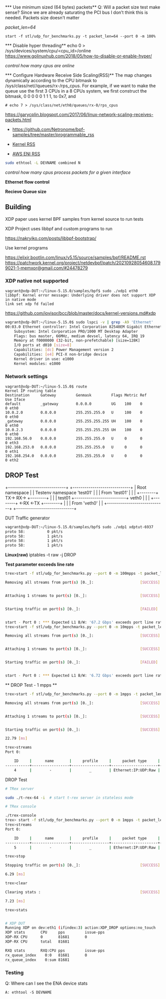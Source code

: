 
*** Use minimum sized (64 bytes) packets**
Q: Will a packet size test make sense?
Since we are already saturating the PCI bus I don’t think this is needed.
Packets size doesn't matter

*packet_len=64*
```
start -f stl/udp_for_benchmarks.py -t packet_len=64 --port 0 -m 100%
```

*** Disable hyper threading**
echo 0 > /sys/devices/system/cpu/<cpu_id>/online
https://www.golinuxhub.com/2018/05/how-to-disable-or-enable-hyper/

*control how many cpus are online*

*** Configure Hardware Receive Side Scaling(RSS)**
The map changes dynamically according to the CPU bitmask to /sys/class/net/<dev>/queues/rx-<n>/rps_cpus. For example, if we want to make the queue use the first 3 CPUs in a 8 CPUs system, we first construct the bitmask, 0 0 0 0 0 1 1 1, to 0x7, and

    # echo 7 > /sys/class/net/eth0/queues/rx-0/rps_cpus

https://garycplin.blogspot.com/2017/06/linux-network-scaling-receives-packets.html

- https://github.com/Netronome/bpf-samples/tree/master/programmable_rss


* [Kernel RSS](https://www.kernel.org/doc/Documentation/networking/scaling.txt)

* [AWS ENI RSS](https://github.com/amzn/amzn-drivers/blob/master/kernel/linux/ena/ENA_Linux_Best_Practices.rst)

```bash
sudo ethtool -L DEVNAME combined N
```


*control how many cpus process packets for a given interface*

**Ethernet flow control**

**Recieve Queue size**

## Building 

XDP paper uses kernel BPF samples from kernel source to run tests

XDP Project uses libbpf and custom programs to run

https://nakryiko.com/posts/libbpf-bootstrap/ 

Use kernel programs 

https://elixir.bootlin.com/linux/v5.15/source/samples/bpf/README.rst
https://patchwork.kernel.org/project/netdevbpf/patch/20210928054608.1799021-1-memxor@gmail.com/#24478279


### XDP native not supported 
```
vagrant@xdp-DUT:~/linux-5.15.0/samples/bpf$ sudo ./xdp1 eth0
libbpf: Kernel error message: Underlying driver does not support XDP in native mode
link set xdp fd failed
```

https://github.com/iovisor/bcc/blob/master/docs/kernel-versions.md#xdp

```bash
vagrant@xdp-DUT:~/linux-5.15.0$ sudo lspci -v | grep -A9 'Ethernet' 
00:03.0 Ethernet controller: Intel Corporation 82540EM Gigabit Ethernet Controller (rev 02)
	Subsystem: Intel Corporation PRO/1000 MT Desktop Adapter
	Flags: bus master, 66MHz, medium devsel, latency 64, IRQ 19
	Memory at f0000000 (32-bit, non-prefetchable) [size=128K]
	I/O ports at d010 [size=8]
	Capabilities: [dc] Power Management version 2
	Capabilities: [e4] PCI-X non-bridge device
	Kernel driver in use: e1000
	Kernel modules: e1000
```


### Network settings

```
vagrant@xdp-DUT:~/linux-5.15.0$ route
Kernel IP routing table
Destination     Gateway         Genmask         Flags Metric Ref    Use Iface
default         _gateway        0.0.0.0         UG    100    0        0 eth0
10.0.2.0        0.0.0.0         255.255.255.0   U     100    0        0 eth0
_gateway        0.0.0.0         255.255.255.255 UH    100    0        0 eth0
10.0.2.3        0.0.0.0         255.255.255.255 UH    100    0        0 eth0
192.168.56.0    0.0.0.0         255.255.255.0   U     0      0        0 eth3
192.168.253.0   0.0.0.0         255.255.255.0   U     0      0        0 eth1
192.168.254.0   0.0.0.0         255.255.255.0   U     0      0        0 eth2
```



## DROP Test

+-----------------------------+                          +-----------------------------+
| Root namespace              |                          | Testenv namespace 'test01'  |
|                             |      From 'test01'       |                             |
|                    +--------+ TX->                RX-> +--------+                    |
|                    | test01 +--------------------------+  veth0 |                    |
|                    +--------+ <-RX                <-TX +--------+                    |
|                             |       From 'veth0'       |                             |
+-----------------------------+                          +-----------------------------+

DUT                                                       Traffic generator

```bash
vagrant@xdp-DUT:~/linux-5.15.0/samples/bpf$ sudo ./xdp1 xdptut-6937
proto 58:          0 pkt/s
proto 58:          1 pkt/s
proto 58:          1 pkt/s
proto 58:          1 pkt/s
```

**Linux(raw)**
iptables -t raw -j DROP

**Test parameter exceeds line rate**
```bash
trex>start -f stl/udp_for_benchmarks.py --port 0 -m 100mpps -t packet_len=64,stream_count=1

Removing all streams from port(s) [0._]:                     [SUCCESS]


Attaching 1 streams to port(s) [0._]:                        [SUCCESS]


Starting traffic on port(s) [0._]:                           [FAILED]


start - Port 0 : *** Expected L1 B/W: '67.2 Gbps' exceeds port line rate: '1 Gbps'
trex>start -f stl/udp_for_benchmarks.py --port 0 -m 10mpps -t packet_len=64,stream_count=1

Removing all streams from port(s) [0._]:                     [SUCCESS]


Attaching 1 streams to port(s) [0._]:                        [SUCCESS]


Starting traffic on port(s) [0._]:                           [FAILED]


start - Port 0 : *** Expected L1 B/W: '6.72 Gbps' exceeds port line rate: '1 Gbps'

```


** DROP Test - 1 mpps **
```bash
trex>start -f stl/udp_for_benchmarks.py --port 0 -m 1mpps -t packet_len=64,stream_count=1

Removing all streams from port(s) [0._]:                     [SUCCESS]


Attaching 1 streams to port(s) [0._]:                        [SUCCESS]


Starting traffic on port(s) [0._]:                           [SUCCESS]

22.79 [ms]

trex>streams
Port 0:

    ID     |      name       |     profile     |     packet type     |  length  |       mode       |      rate       |    PG ID     |     next     
-----------+-----------------+-----------------+---------------------+----------+------------------+-----------------+--------------+-------------
    4      |        -        |        _        | Ethernet:IP:UDP:Raw |       64 |    Continuous    |      1 pps      |      -       |      -       

```


DROP Test
```bash
# TRex server

sudo ./t-rex-64 -i  # start t-rex server in stateless mode

# TRex console

./trex-console
trex> start -f stl/udp_for_benchmarks.py --port 0 -m 1mpps -t packet_len=64,stream_count=1
trex>streams
Port 0:

    ID     |      name       |     profile     |     packet type     |  length  |       mode       |      rate       |    PG ID     |     next     
-----------+-----------------+-----------------+---------------------+----------+------------------+-----------------+--------------+-------------
    5      |        -        |        _        | Ethernet:IP:UDP:Raw |       64 |    Continuous    |      1 pps      |      -       |      -       

trex>stop

Stopping traffic on port(s) [0._]:                           [SUCCESS]

6.29 [ms]

trex>clear

Clearing stats :                                             [SUCCESS]

7.23 [ms]

trex>stats


# XDP DUT
Running XDP on dev:eth1 (ifindex:3) action:XDP_DROP options:no_touch
XDP stats       CPU     pps         issue-pps  
XDP-RX CPU      0       81681       0          
XDP-RX CPU      total   81681      

RXQ stats       RXQ:CPU pps         issue-pps  
rx_queue_index    0:0   81681       0          
rx_queue_index    0:sum 81681      
```



### Testing 

Q: Where can I see the ENA device stats
```
A: ethtool -S DEVNAME
```